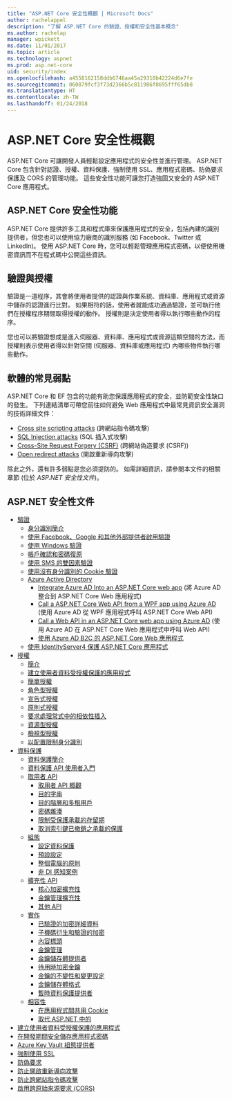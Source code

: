 ```yaml
---
title: "ASP.NET Core 安全性概觀 | Microsoft Docs"
author: rachelappel
description: "了解 ASP.NET Core 的驗證、授權和安全性基本概念"
ms.author: rachelap
manager: wpickett
ms.date: 11/01/2017
ms.topic: article
ms.technology: aspnet
ms.prod: asp.net-core
uid: security/index
ms.openlocfilehash: a4558162158ddb6746aa45a29310b42224d6e7fe
ms.sourcegitcommit: 060879fcf3f73d2366b5c811986f8695fff65db8
ms.translationtype: HT
ms.contentlocale: zh-TW
ms.lasthandoff: 01/24/2018
---
```

# <a name="aspnet-core-security-overview"></a>ASP.NET Core 安全性概觀

ASP.NET Core 可讓開發人員輕鬆設定應用程式的安全性並進行管理。 ASP.NET Core 包含針對認證、授權、資料保護、強制使用 SSL、應用程式密碼、防偽要求保護及 CORS 的管理功能。 這些安全性功能可讓您打造強固又安全的 ASP.NET Core 應用程式。 

## <a name="aspnet-core-security-features"></a>ASP.NET Core 安全性功能

ASP.NET Core 提供許多工具和程式庫來保護應用程式的安全，包括內建的識別提供者，但您也可以使用協力廠商的識別服務 (如 Facebook、Twitter 或 LinkedIn)。 使用 ASP.NET Core 時，您可以輕鬆管理應用程式密碼，以便使用機密資訊而不在程式碼中公開這些資訊。 

## <a name="authentication-vs-authorization"></a>驗證與授權

驗證是一道程序，其會將使用者提供的認證與作業系統、資料庫、應用程式或資源中儲存的認證進行比對。 如果相符的話，使用者就能成功通過驗證，並可執行他們在授權程序期間取得授權的動作。 授權則是決定使用者得以執行哪些動作的程序。 

您也可以將驗證想成是進入伺服器、資料庫、應用程式或資源這類空間的方法，而授權則表示使用者得以針對空間 (伺服器、資料庫或應用程式) 內哪些物件執行哪些動作。

## <a name="common-vulnerabilities-in-software"></a>軟體的常見弱點

ASP.NET Core 和 EF 包含的功能有助您保護應用程式的安全，並防範安全性缺口的發生。 下列連結清單可帶您前往如何避免 Web 應用程式中最常見資訊安全漏洞的技術詳細文件：

* [Cross site scripting attacks](https://docs.microsoft.com/aspnet/core/security/cross-site-scripting) (跨網站指令碼攻擊)
* [SQL Injection attacks](https://docs.microsoft.com/ef/core/querying/raw-sql) (SQL 插入式攻擊)
* [Cross-Site Request Forgery (CSRF)](https://docs.microsoft.com/aspnet/core/security/anti-request-forgery) (跨網站偽造要求 (CSRF))
* [Open redirect attacks](https://docs.microsoft.com/aspnet/core/security/preventing-open-redirects) (開啟重新導向攻擊)

除此之外，還有許多弱點是您必須提防的。 如需詳細資訊，請參閱本文件的相關章節 (位於 *ASP.NET 安全性文件*)。 

## <a name="aspnet-security-documentation"></a>ASP.NET 安全性文件

*   [驗證](authentication/index.md)
    *   [身分識別簡介](authentication/identity.md)
    *   [使用 Facebook、Google 和其他外部提供者啟用驗證](authentication/social/index.md)
    * [使用 Windows 驗證](authentication/windowsauth.md)
    *   [帳戶確認和密碼復原](authentication/accconfirm.md)
    *   [使用 SMS 的雙因素驗證](authentication/2fa.md) 
    *   [使用沒有身分識別的 Cookie 驗證](authentication/cookie.md)
    *   [Azure Active Directory](authentication/azure-active-directory/index.md)
        *   [Integrate Azure AD Into an ASP.NET Core web app](https://azure.microsoft.com/documentation/samples/active-directory-dotnet-webapp-openidconnect-aspnetcore/) (將 Azure AD 整合到 ASP.NET Core Web 應用程式)
        *   [Call a ASP.NET Core Web API from a WPF app using Azure AD](https://azure.microsoft.com/documentation/samples/active-directory-dotnet-native-aspnetcore/) (使用 Azure AD 從 WPF 應用程式呼叫 ASP.NET Core Web API)
        *   [Call a Web API in an ASP.NET Core web app using Azure AD](https://azure.microsoft.com/documentation/samples/active-directory-dotnet-webapp-webapi-openidconnect-aspnetcore/) (使用 Azure AD 在 ASP.NET Core Web 應用程式中呼叫 Web API)
        *   [使用 Azure AD B2C 的 ASP.NET Core Web 應用程式](https://azure.microsoft.com/resources/samples/active-directory-b2c-dotnetcore-webapp/)
    *   [使用 IdentityServer4 保護 ASP.NET Core 應用程式](https://identityserver4.readthedocs.io)
*   [授權](authorization/index.md)
    *   [簡介](authorization/introduction.md)
    *   [建立使用者資料受授權保護的應用程式](xref:security/authorization/secure-data)
    *   [簡單授權](authorization/simple.md)
    *   [角色型授權](authorization/roles.md)
    *   [宣告式授權](authorization/claims.md)
    *   [原則式授權](authorization/policies.md)
    *   [要求處理常式中的相依性插入](authorization/dependencyinjection.md)
    *   [資源型授權](authorization/resourcebased.md)
    *   [檢視型授權](authorization/views.md)
    *   [以配置限制身分識別](authorization/limitingidentitybyscheme.md)
*   [資料保護](data-protection/index.md)
    *   [資料保護簡介](data-protection/introduction.md)
    *   [資料保護 API 使用者入門](data-protection/using-data-protection.md)
    *   [取用者 API](data-protection/consumer-apis/index.md)
        *   [取用者 API 概觀](data-protection/consumer-apis/overview.md)
        *   [目的字串](data-protection/consumer-apis/purpose-strings.md)
        *   [目的階層和多租用戶](data-protection/consumer-apis/purpose-strings-multitenancy.md)
        *   [密碼雜湊](data-protection/consumer-apis/password-hashing.md)
        *   [限制受保護承載的存留期](data-protection/consumer-apis/limited-lifetime-payloads.md)
        *   [取消索引鍵已撤銷之承載的保護](data-protection/consumer-apis/dangerous-unprotect.md)
    *   [組態](data-protection/configuration/index.md)
        *   [設定資料保護](data-protection/configuration/overview.md)
        *   [預設設定](data-protection/configuration/default-settings.md)
        *   [整個電腦的原則](data-protection/configuration/machine-wide-policy.md)
        *   [非 DI 感知案例](data-protection/configuration/non-di-scenarios.md)
    *   [擴充性 API](data-protection/extensibility/index.md)
        *   [核心加密擴充性](data-protection/extensibility/core-crypto.md)
        *   [金鑰管理擴充性](data-protection/extensibility/key-management.md)
        *   [其他 API](data-protection/extensibility/misc-apis.md)
    *   [實作](data-protection/implementation/index.md)
        *   [已驗證的加密詳細資料](data-protection/implementation/authenticated-encryption-details.md)
        *   [子機碼衍生和驗證的加密](data-protection/implementation/subkeyderivation.md)
        *   [內容標頭](data-protection/implementation/context-headers.md)
        *   [金鑰管理](data-protection/implementation/key-management.md)
        *   [金鑰儲存體提供者](data-protection/implementation/key-storage-providers.md)
        *   [待用時加密金鑰](data-protection/implementation/key-encryption-at-rest.md)
        *   [金鑰的不變性和變更設定](data-protection/implementation/key-immutability.md)
        *   [金鑰儲存體格式](data-protection/implementation/key-storage-format.md)
        *   [暫時資料保護提供者](data-protection/implementation/key-storage-ephemeral.md)
    *   [相容性](data-protection/compatibility/index.md)
        *   [在應用程式間共用 Cookie](data-protection/compatibility/cookie-sharing.md)
        *   [取代 ASP.NET 中的 <machineKey>](data-protection/compatibility/replacing-machinekey.md)
*   [建立使用者資料受授權保護的應用程式](xref:security/authorization/secure-data)
*   [在開發期間安全儲存應用程式密碼](app-secrets.md)
*   [Azure Key Vault 組態提供者](key-vault-configuration.md)
*   [強制使用 SSL](enforcing-ssl.md)
*   [防偽要求](anti-request-forgery.md)
*   [防止開啟重新導向攻擊](preventing-open-redirects.md)
*   [防止跨網站指令碼攻擊](cross-site-scripting.md)
*   [啟用跨原始來源要求 (CORS)](cors.md)

